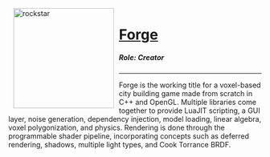 <img style="float: left;" src="https://media.giphy.com/media/U6dqJ6bZFPao3CXADG/giphy.gif" alt="rockstar" width="200" vspace="3" hspace="10"/>



# [Forge](https://github.com/aaruel/Forge)

##### Role: Creator

---

Forge is the working title for a voxel-based city building game made from scratch in C++ and OpenGL. Multiple libraries come together to provide LuaJIT scripting, a GUI layer, noise generation, dependency injection, model loading, linear algebra, voxel polygonization, and physics. Rendering is done through the programmable shader pipeline, incorporating concepts such as deferred rendering, shadows, multiple light types, and Cook Torrance BRDF.
